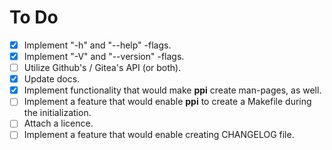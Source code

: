 # To Do
- [x] Implement "-h" and "--help" -flags.
- [x] Implement "-V" and "--version" -flags.
- [ ] Utilize Github's / Gitea's API (or both).
- [x] Update docs.
- [x] Implement functionality that would make **ppi** create man-pages, as well.
- [ ] Implement a feature that would enable **ppi** to create a Makefile during
  the initialization.
- [ ] Attach a licence.
- [ ] Implement a feature that would enable creating CHANGELOG file.
